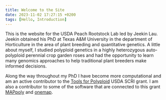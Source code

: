 ```yaml
---
title: Welcome to the Site
date: 2023-11-02 17:27:15 +0200
tags: [Hello, Introduction]
---
```


This is the website for the USDA Peach Rootstock Lab led by Jeekin Lau. Jeekin obtained his PhD at Texas A&M University in the department of Horticulture in the area of plant breeding and quantitative genetics. A little about  myself, I studied polyploid genetics in a highly heterozygous auto-polyploid perennial crop garden roses and had the opportunity to learn many genomics approaches to help traditional plant breeders make informed decisions.

Along the way throughout my PhD I have become more computational and am an active contributor to the [Tools for Polyploid](https://www.polyploids.org/) USDA SCRI grant. I am also a contributor to some of the software that are connected to this grant [MAPpoly](https://github.com/mmollina/MAPpoly) and [onemap](https://github.com/Cristianetaniguti/onemap).